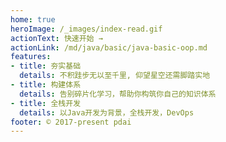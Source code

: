 ```yaml
---
home: true
heroImage: /_images/index-read.gif
actionText: 快速开始 →
actionLink: /md/java/basic/java-basic-oop.md
features:
- title: 夯实基础
  details: 不积跬步无以至千里, 仰望星空还需脚踏实地
- title: 构建体系
  details: 告别碎片化学习，帮助你构筑你自己的知识体系
- title: 全栈开发
  details: 以Java开发为背景，全栈开发，DevOps
footer: © 2017-present pdai
---
```

